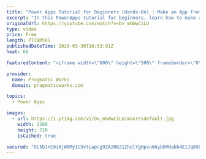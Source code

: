 ```yaml
---
title: "Power Apps Tutorial for Beginners (Hands-On) : Make an App from Scratch"
excerpt: "In this PowerApps tutorial for beginners, learn how to make an application using PowerApps from scratch. To make this fun and interactive, the tutorial will be one that you can build with me step-by-step. Join live so you can interactively ask questions! We'll be building a park inspection application."
originalUrl: https://youtube.com/watch?v=Dv_mGWwCiLU
type: video
price: Free
length: PT39M58S
publishedDateTime: 2020-03-30T16:53:01Z
heat: 66

featuredContent: "<iframe width=\"800\" height=\"500\" frameborder=\"0\" src=\"https://www.youtube.com/embed/Dv_mGWwCiLU\" allow=\"accelerometer; autoplay; encrypted-media; gyroscope; picture-in-picture\" allowfullscreen></iframe>"

provider:
  name: Progmatic Works
  domain: pragmaticworks.com

topics:
  - Power Apps

images:
  - url: https://i.ytimg.com/vi/Dv_mGWwCiLU/maxresdefault.jpg
    width: 1280
    height: 720
    isCached: true

secured: "OL5b1nC0i6jW0MyIU3vtLwpcg9ZAzN621ZhelYgHpvu0AybhMHabb4E1Jq898C/N1eN8xzZkTnxYZlBom4eZN5eowtWh6ZdHTR5VUvEa8uNALkBmMSEbL1z2Ds6buRbd8Ofw/LWQ07uf5y2j/8A2Xa8VETANCKIdF5GyTJRKz4bvPNwP+DbaBvDoFpJgSHDvtkSXsoqvsbm0cdinsWrx4PX7OO/UybBCnXwSsfvwFGCm2huzmfpTsa89PFp0Cozbo1eXTbI8EfTivKJ46UqkViqG/2dBhCZ9x5ufRDGwGBAFEup+PYJ8Fz201MGswuqICJq0Gq6F8XBOdQ21tdxeFo73QqrTExZt/eyFtV3kIq4bVbVrO6IER9OmApcjV1V7+Ww4kEyJIWMfxFCswe6sSF1gTXcJW6lUW+8YNhTYjZQ=;F5P8h2Y5SdjxYaNbNlDfzQ=="
---
```


